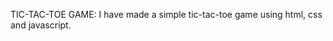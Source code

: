 TIC-TAC-TOE GAME:
                      I have made a simple tic-tac-toe game using html, css and javascript.
